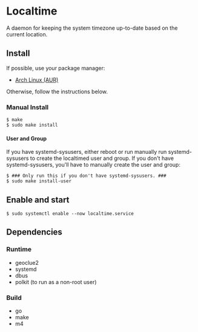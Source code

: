 # Localtime

A daemon for keeping the system timezone up-to-date based on the current location.

## Install

If possible, use your package manager:

* [Arch Linux (AUR)](https://aur.archlinux.org/packages/localtime-git)

Otherwise, follow the instructions below.

### Manual Install

    $ make
    $ sudo make install

#### User and Group

If you have systemd-sysusers, either reboot or run manually run systemd-sysusers to create the localtimed user and group. If you don't have systemd-sysusers, you'll have to manually create the user and group:

    $ ### Only run this if you don't have systemd-sysusers. ###
    $ sudo make install-user

## Enable and start

    $ sudo systemctl enable --now localtime.service

## Dependencies

### Runtime

* geoclue2
* systemd
* dbus
* polkit (to run as a non-root user)

### Build

* go
* make
* m4
